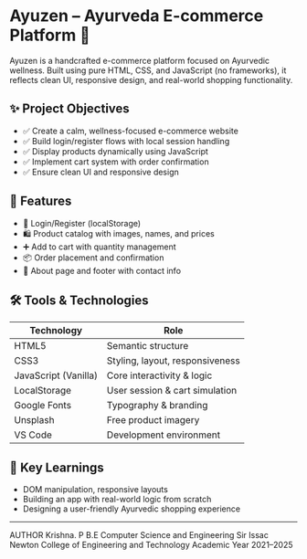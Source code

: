 # Ayuzen – Ayurveda E-commerce Platform 🌿

Ayuzen is a handcrafted e-commerce platform focused on Ayurvedic wellness. Built using pure HTML, CSS, and JavaScript (no frameworks), it reflects clean UI, responsive design, and real-world shopping functionality.

## ✨ Project Objectives
- ✅ Create a calm, wellness-focused e-commerce website
- ✅ Build login/register flows with local session handling
- ✅ Display products dynamically using JavaScript
- ✅ Implement cart system with order confirmation
- ✅ Ensure clean UI and responsive design

## 🚀 Features
- 🔐 Login/Register (localStorage)
- 🛍️ Product catalog with images, names, and prices
- ➕ Add to cart with quantity management
- 📦 Order placement and confirmation
- 📄 About page and footer with contact info

## 🛠️ Tools & Technologies

| Technology       | Role                             |
|------------------|----------------------------------|
| HTML5            | Semantic structure               |
| CSS3             | Styling, layout, responsiveness  |
| JavaScript (Vanilla) | Core interactivity & logic     |
| LocalStorage     | User session & cart simulation   |
| Google Fonts     | Typography & branding            |
| Unsplash         | Free product imagery             |
| VS Code          | Development environment          |

## 🧠 Key Learnings
- DOM manipulation, responsive layouts
- Building an app with real-world logic from scratch
- Designing a user-friendly Ayurvedic shopping experience

---

AUTHOR
Krishna. P
B.E Computer Science and Engineering
Sir Issac Newton College of Engineering and Technology
Academic Year 2021–2025
